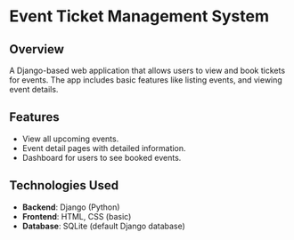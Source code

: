 # **Event Ticket Management System**

## **Overview**
A Django-based web application that allows users to view and book tickets for events. The app includes basic features like listing events, and viewing event details.

## **Features**
- View all upcoming events.
- Event detail pages with detailed information.
- Dashboard for users to see booked events.

## **Technologies Used**
- **Backend**: Django (Python)
- **Frontend**: HTML, CSS (basic)
- **Database**: SQLite (default Django database)

